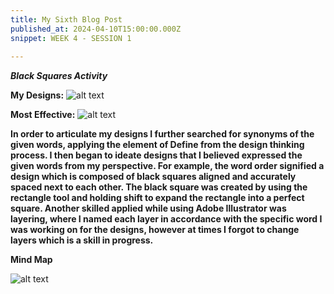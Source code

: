 ```yaml
---
title: My Sixth Blog Post
published_at: 2024-04-10T15:00:00.000Z
snippet: WEEK 4 - SESSION 1
 
---
```

_**Black Squares Activity**_

**My Designs:**
![alt text](/images/blacksquaresdesigns.jpg)

**Most Effective:**
![alt text](/images/mosteffective.jpg)


**In order to articulate my designs I further searched for synonyms of the given words, applying the element of Define from the design thinking process. I then began to ideate designs that I believed expressed the given words from my perspective. For example, the word order signified a design which is composed of black squares aligned and accurately spaced next to each other. The black square was created by using the rectangle tool and holding shift to expand the rectangle into a perfect square. Another skilled applied while using Adobe Illustrator was layering, where I named each layer in accordance with the specific word I was working on for the designs, however at times I forgot to change layers which is a skill in progress.**

**Mind Map**

![alt text](/images/mindmap.jpg)



<!-- # This is h1

## This is h2

_underline_

**bold** -->
